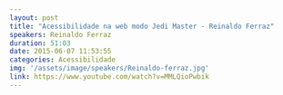 ```yaml
---
layout: post
title: "Acessibilidade na web modo Jedi Master - Reinaldo Ferraz"
speakers: Reinaldo Ferraz
duration: 51:03
date: 2015-06-07 11:53:55
categories: Acessibilidade
img: '/assets/image/speakers/Reinaldo-ferraz.jpg'
link: https://www.youtube.com/watch?v=MMLQioPwbik
---
```

